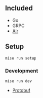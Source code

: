 ## Included
- Go
- GRPC
- [Air](https://github.com/air-verse/air)
## Setup

```
mise run setup
```

### Development

```
mise run dev
```

- [Protobuf](https://gist.github.com/shankarshastri/c1b4d920188da78a0dbc9fc707e82996)
